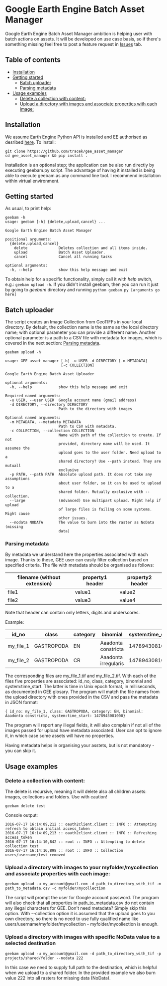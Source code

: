 # Google Earth Engine Batch Asset Manager
Google Earth Engine Batch Asset Manager ambition is helping user with batch actions on assets. It will be developed on use case basis, so if there's something missing feel free to post a feature request in [Issues](https://github.com/tracek/gee_asset_manager/issues) tab.

## Table of contents
* [Installation](#installation)
* [Getting started](#getting-started)
    * [Batch uploader](#batch-uploader)
    * [Parsing metadata](#parsing-metadata)
* [Usage examples](#usage-examples)
    * [Delete a collection with content:](#delete-a-collection-with-content)
    * [Upload a directory with images and associate properties with each image:](#upload-a-directory-with-images-and-associate-properties-with-each-image)

## Installation
We assume Earth Engine Python API is installed and EE authorised as desribed [here](https://developers.google.com/earth-engine/python_install). To install:
```
git clone https://github.com/tracek/gee_asset_manager
cd gee_asset_manager && pip install .
```

Installation is an optional step; the application can be also run
directly by executing geebam.py script. The advantage of having it
installed is being able to execute geebam as any command line tool. I
recommend installation within virtual environment.

## Getting started

As usual, to print help:
```
geebam -h
usage: geebam [-h] {delete,upload,cancel} ...

Google Earth Engine Batch Asset Manager

positional arguments:
  {delete,upload,cancel}
    delete              Deletes collection and all items inside.
    upload              Batch Asset Uploader.
    cancel              Cancel all running tasks

optional arguments:
  -h, --help            show this help message and exit
```

To obtain help for a specific functionality, simply call it with _help_
switch, e.g.: `geebam upload -h`. If you didn't install geebam, then you
can run it just by going to _geebam_ directory and running `python
geebam.py [arguments go here]`

## Batch uploader
The script creates an Image Collection from GeoTIFFs in your local
directory. By default, the collection name is the same as the local
directory name; with optional parameter you can provide a different
name. Another optional parameter is a path to a CSV file with metadata
for images, which is covered in the next section:
[Parsing metadata](#parsing-metadata).



```
geebam upload -h

usage: GEE asset manager [-h] -u USER -d DIRECTORY [-m METADATA]
                         [-c COLLECTION]

Google Earth Engine Batch Asset Uploader

optional arguments:
  -h, --help            show this help message and exit

Required named arguments:
  -u USER, --user USER  Google account name (gmail address)
  -d DIRECTORY, --directory DIRECTORY
                        Path to the directory with images

Optional named arguments:
  -m METADATA, --metadata METADATA
                        Path to CSV with metadata.
  -c COLLECTION, --collection COLLECTION
                        Name with path of the collection to create. If not
                        provided, directory name will be used. It assumes the
                        upload goes to the user folder. Need upload to a
                        shared directory? Use --path instead. They are mutuall
                        exclusive
  -p PATH, --path PATH  Absolute upload path. It does not take any assumptions
                        about user folder, so it can be used to upload to a
                        shared folder. Mutually exclusive with --collection.
  --large               (Advanced) Use multipart upload. Might help if upload
                        of large files is failing on some systems. Might cause
                        other issues.
  --nodata NODATA       The value to burn into the raster as NoData (missing
                        data)

```

### Parsing metadata
By metadata we understand here the properties associated with each image. Thanks to these, GEE user can easily filter collection based on specified criteria. The file with metadata should be organised as follows:

| filename (without extension) | property1 header | property2 header |
|------------------------------|------------------|------------------|
| file1                        | value1           | value2           |
| file2                        | value3           | value4           |

Note that header can contain only letters, digits and underscores. 

Example:

| id_no     | class      | category | binomial             |system:time_start|
|-----------|------------|----------|----------------------|-----------------|
| my_file_1 | GASTROPODA | EN       | Aaadonta constricta  |1478943081000    |
| my_file_2 | GASTROPODA | CR       | Aaadonta irregularis |1478943081000    |

The corresponding files are my_file_1.tif and my_file_2.tif. With each of the files five properties are associated: id_no, class, category, binomial and system:time_start. The latter is time in Unix epoch format, in milliseconds, as documented in GEE glosary. The program will match the file names from the upload directory with ones provided in the CSV and pass the metadata in JSON format:

```
{ id_no: my_file_1, class: GASTROPODA, category: EN, binomial: Aaadonta constricta, system:time_start: 1478943081000}
```

The program will report any illegal fields, it will also complain if not all of the images passed for upload have metadata associated. User can opt to ignore it, in which case some assets will have no properties.

Having metadata helps in organising your asstets, but is not mandatory - you can skip it.

## Usage examples

### Delete a collection with content:

The delete is recursive, meaning it will delete also all children assets: images, collections and folders. Use with caution!
```
geebam delete test
```

Console output:
```
2016-07-17 16:14:09,212 :: oauth2client.client :: INFO :: Attempting refresh to obtain initial access_token
2016-07-17 16:14:09,213 :: oauth2client.client :: INFO :: Refreshing access_token
2016-07-17 16:14:10,842 :: root :: INFO :: Attempting to delete collection test
2016-07-17 16:14:16,898 :: root :: INFO :: Collection users/username/test removed
```

### Upload a directory with images to your myfolder/mycollection and associate properties with each image:
```
geebam upload -u my_account@gmail.com -d path_to_directory_with_tif -m path_to_metadata.csv -c myfolder/mycollection
```
The script will prompt the user for Google account password. The program will also check that all properties in path_to_metadata.csv do not contain any illegal characters for GEE. Don't need metadata? Simply skip this option. With --collection option it is assumed that the upload goes to you own directory, so there is no need to use fully qualified name like users/username/myfolder/mycollection - myfolder/mycollection is enough.

### Upload a directory with images with specific NoData value to a selected destination 
```
geebam upload -u my_account@gmail.com -d path_to_directory_with_tif -p projects/shared/folder --nodata 222
```
In this case we need to supply full path to the destination, which is helpful when we upload to a shared folder. In the provided example we also burn value 222 into all rasters for missing data (NoData).